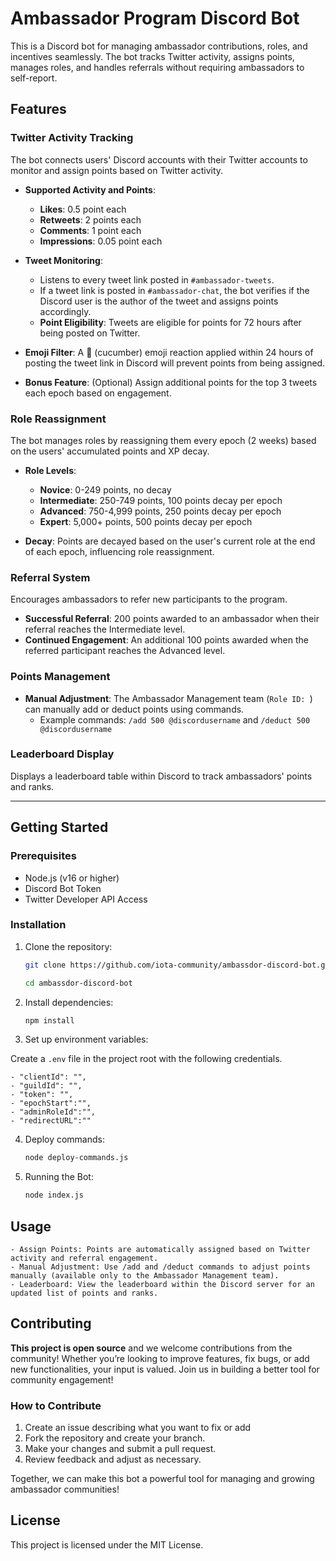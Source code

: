 # Ambassador Program Discord Bot

This is a Discord bot for managing ambassador contributions, roles, and incentives seamlessly. The bot tracks Twitter activity, assigns points, manages roles, and handles referrals without requiring ambassadors to self-report.

## Features

### Twitter Activity Tracking

The bot connects users' Discord accounts with their Twitter accounts to monitor and assign points based on Twitter activity.

- **Supported Activity and Points**:
  - **Likes**: 0.5 point each
  - **Retweets**: 2 points each
  - **Comments**: 1 point each
  - **Impressions**: 0.05 point each

- **Tweet Monitoring**:
  - Listens to every tweet link posted in `#ambassador-tweets`.
  - If a tweet link is posted in `#ambassador-chat`, the bot verifies if the Discord user is the author of the tweet and assigns points accordingly.
  - **Point Eligibility**: Tweets are eligible for points for 72 hours after being posted on Twitter.

- **Emoji Filter**: A 🥒 (cucumber) emoji reaction applied within 24 hours of posting the tweet link in Discord will prevent points from being assigned.
- **Bonus Feature**: (Optional) Assign additional points for the top 3 tweets each epoch based on engagement.

### Role Reassignment

The bot manages roles by reassigning them every epoch (2 weeks) based on the users' accumulated points and XP decay.

- **Role Levels**:
  - **Novice**: 0-249 points, no decay
  - **Intermediate**: 250-749 points, 100 points decay per epoch
  - **Advanced**: 750-4,999 points, 250 points decay per epoch
  - **Expert**: 5,000+ points, 500 points decay per epoch

- **Decay**: Points are decayed based on the user's current role at the end of each epoch, influencing role reassignment.

### Referral System

Encourages ambassadors to refer new participants to the program.
- **Successful Referral**: 200 points awarded to an ambassador when their referral reaches the Intermediate level.
- **Continued Engagement**: An additional 100 points awarded when the referred participant reaches the Advanced level.

### Points Management

- **Manual Adjustment**: The Ambassador Management team (`Role ID: `) can manually add or deduct points using commands.
  - Example commands: `/add 500 @discordusername` and `/deduct 500 @discordusername`

### Leaderboard Display

Displays a leaderboard table within Discord to track ambassadors' points and ranks.

---

## Getting Started

### Prerequisites

- Node.js (v16 or higher)
- Discord Bot Token
- Twitter Developer API Access

### Installation

1. Clone the repository:

   ```bash
   git clone https://github.com/iota-community/ambassdor-discord-bot.git

   cd ambassdor-discord-bot
   ```

2. Install dependencies:

    ```bash
    npm install
    ```

3. Set up environment variables:

Create a `.env` file in the project root with the following credentials.

	- "clientId": "",
	- "guildId": "",
	- "token": "",
	- "epochStart":"",
	- "adminRoleId":"",
    - "redirectURL":""

4. Deploy commands:

    ```bash
    node deploy-commands.js
    ```

5. Running the Bot:

    ```bash
    node index.js

## Usage

    - Assign Points: Points are automatically assigned based on Twitter activity and referral engagement.
    - Manual Adjustment: Use /add and /deduct commands to adjust points manually (available only to the Ambassador Management team).
    - Leaderboard: View the leaderboard within the Discord server for an updated list of points and ranks.

## Contributing

**This project is open source** and we welcome contributions from the community! Whether you’re looking to improve features, fix bugs, or add new functionalities, your input is valued. Join us in building a better tool for community engagement!

### How to Contribute

1. Create an issue describing what you want to fix or add
2. Fork the repository and create your branch.
3. Make your changes and submit a pull request.
4. Review feedback and adjust as necessary.

Together, we can make this bot a powerful tool for managing and growing ambassador communities! 

## License

This project is licensed under the MIT License.